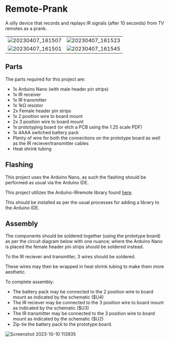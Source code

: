 # Remote-Prank
A silly device that records and replays IR signals (after 10 seconds) from TV remotes as a prank.

| | |
| --- | --- |
| ![20230407_161507](https://github.com/colossalg/Remote-Prank/assets/39691679/1c0fd683-e837-4a1e-87fb-7041da55c3fb) | ![20230407_161523](https://github.com/colossalg/Remote-Prank/assets/39691679/d99a44be-13f4-466e-b529-d296997f2782) |
| ![20230407_161501](https://github.com/colossalg/Remote-Prank/assets/39691679/0c87ee7a-eaf4-4fe1-9905-40361802942e) | ![20230407_161545](https://github.com/colossalg/Remote-Prank/assets/39691679/090b6cd6-132d-4992-bda4-863bf6201ab0) |

## Parts

The parts required for this project are:
- 1x Arduino Nano (with male header pin strips)
- 1x IR receiver
- 1x IR transmitter
- 1x 1kΩ resistor
- 2x Female header pin strips
- 1x 2 position wire to board mount
- 2x 3 position wire to board mount
- 1x prototyping board (or etch a PCB using the 1.25 scale PDF)
- 1x 4AAA switched battery pack
- Plenty of wire for both the connections on the prototype board as well as the IR reciever/transmitter cables
- Heat shrink tubing

## Flashing

This project uses the Arduino Nano, as such the flashing should be performed as usual via the Arduino IDE.

This project utilizes the Arduino-IRremote library found [here](https://github.com/Arduino-IRremote/Arduino-IRremote).

This should be installed as per the usual processes for adding a library to the Arduino IDE.

## Assembly

The components should be soldered together (using the prototype board) as per the circuit diagram below with one nuance; where the Arduino Nano is placed the female header pin strips should be soldered instead.

To the IR reciever and transmitter, 3 wires should be soldered.

These wires may then be wrapped in heat shrink tubing to make them more aesthetic.

To complete assembly:
- The battery pack may be connected to the 2 position wire to board mount as indicated by the schematic ($U4)
- The IR reciever may be connected to the 3 position wire to board mount as indicated by the schematic ($U3)
- The IR transmitter may be connected to the 3 position wire to board mount as indicated by the schematic ($U2)
- Zip-tie the battery pack to the prototype board.

![Screenshot 2023-10-10 113935](https://github.com/colossalg/Remote-Prank/assets/39691679/00877f4d-86fb-41f2-92bf-ee285f3a9ab9)

